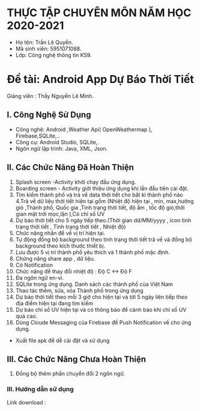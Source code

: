 ﻿# THỰC TẬP CHUYÊN MÔN NĂM HỌC 2020-2021
* Họ tên: Trần Lê Quyền.
* Mã sinh viên: 5951071088.
* Lớp: Công nghệ thông tin K59.
# Đề tài: Android App Dự Báo Thời Tiết
  Giảng viên : Thầy Nguyễn Lê Minh.
## I. Công Nghệ Sử Dụng
* Công nghệ: Android ,Weather Api( OpenWeathermap ), Firebase,SQLite,..
* Công cụ: Android Studio, SQLite,.
* Ngôn ngữ lập trình: Java, XML, Json.
## II. Các Chức Năng Đã Hoàn Thiện
1. Splash screen -Activity khởi chạy đầu ứng dụng. 
2. Boarding screen - Activity giới thiệu ứng dụng khi lần đầu tiên cài đặt.
3. Tìm kiếm thành phố và trả về data thời tiết cho bất kì thành phố nào 
4.Trả về dữ liệu thời tiết hiện tại gồm (Nhiệt độ hiện tại , min, max,hướng gió ,Thành phố, Quốc gia ,Tình trạng thời tiết, độ ẩm , tốc độ gió,thời gian mặt trời mọc,lặn ),Có chỉ số UV
5. Dự báo thời tiết cho 5 ngày tiếp theo.(Thời gian dd/MM/yyyy , icon tình trạng thời tiết , Tình trạng thời tiết , Nhiệt độ) 
6. Chức năng nhấn để về vị trí hiện tại.
7. Tự động đồng bộ background theo tình trạng thời tiết trả về và đồng bộ background theo kích thước thiết bị.
8. Lưu được 5 vị trí thành phố yêu thích và 1 thành phố mặc định.
9. Chứng năng share app , dữ liệu.
10. Có Notification 
11. Chức năng để thay đổi nhiệt độ : Độ C <-> Độ F
12. Đa ngôn ngữ en-vi.
13. SQLite trong ứng dụng. Danh sách các thành phố của Việt Nam
14. Thao tác thêm, sửa, xóa Thành phố trong ứng dụng
15.	Dự báo thời tiết theo mỗi 3 giờ cho hiện tại và tới 5 ngày liên tiếp theo địa điểm hiện tại đang tìm kiếm
16.	Dự báo chỉ số UV hiện tại và có thông báo để cảnh báo khi chỉ số UV quá cao.
17.	Dùng Cloude Messaging của Firebase để Push Notification về cho ứng dụng.
* Xuất file apk để dễ cài đặt và sử dụng 

## III. Các Chức Năng Chưa Hoàn Thiện
1. Đồng bộ thêm phần chuyển đổi 2 ngôn ngữ.

### III. Hướng dẫn sử dụng
Link download :
